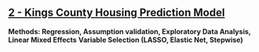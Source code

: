## [2 - Kings County Housing Prediction Model](https://github.com/LifeOfHi/project-portfolio/tree/master/Project%202%20-%20Housing%20Price%20Analysis)

**Methods: Regression, Assumption validation, Exploratory Data Analysis, Linear Mixed Effects** 
**Variable Selection (LASSO, Elastic Net, Stepwise)**
